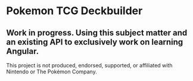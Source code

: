# Pokemon TCG Deckbuilder
Work in progress. Using this subject matter and an existing API to exclusively
work on learning Angular. 
---
This project is not produced, endorsed, supported, or affiliated with Nintendo
or The Pokémon Company.